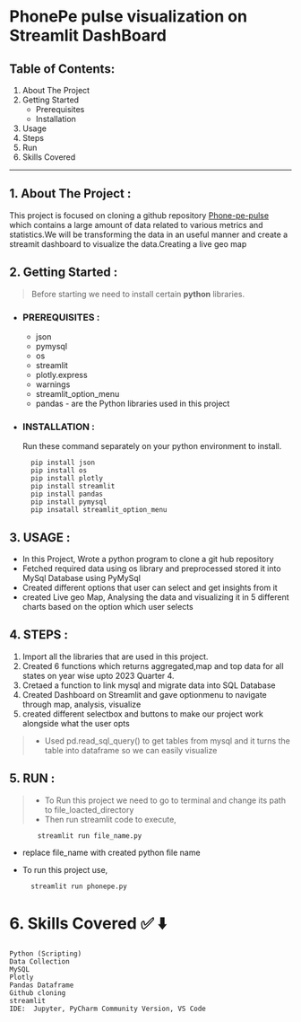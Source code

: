 # PhonePe pulse visualization on Streamlit DashBoard

## Table of Contents:
1. About The Project
2. Getting Started
   - Prerequisites
   - Installation
3. Usage
4. Steps
5. Run
6. Skills Covered
------------------

## 1. About The Project :

   This project is focused on cloning a github repository [Phone-pe-pulse](https://github.com/PhonePe/pulse) which contains a large amount of data related to
various metrics and statistics.We will be transforming the data in an useful manner and create a streamit dashboard to visualize the data.Creating a live geo map
## 2. Getting Started :

> Before starting we need to install certain **python** libraries.
-  ### PREREQUISITES :
   + json
   + pymysql
   + os
   + streamlit
   + plotly.express
   + warnings
   + streamlit_option_menu
   + pandas - are the Python libraries used in this project

- ### INSTALLATION :
  Run these command separately on your python environment to install.
  
        pip install json
        pip install os
        pip install plotly
        pip install streamlit
        pip install pandas
        pip install pymysql
        pip insatall streamlit_option_menu
   
## 3. USAGE :
   - In this Project, Wrote a python program to clone a git hub repository
   - Fetched required data using os library and preprocessed stored it into MySql Database using PyMySql 
   - Created different options that user can select and get insights from it
   - created Live geo Map, Analysing the data and visualizing it in 5 different charts based on the option which user selects 

## 4. STEPS :
   1. Import all the libraries that are used in this project.
   2. Created 6 functions which returns aggregated,map and top data for all states on year wise upto 2023 Quarter 4.
   3. Cretaed a function to link mysql and migrate data into SQL Database
   4. Created Dashboard on Streamlit and gave optionmenu to navigate through map, analysis, visualize
   5. created different selectbox and buttons to make our project work alongside what the user opts

   > - Used pd.read_sql_query() to get tables from mysql and it turns the table into dataframe so we can easily visualize

## 5. RUN :
   > - To Run this project we need to go to terminal and change its path to file_loacted_directory
   > - Then run streamlit code to execute,

           streamlit run file_name.py
   - replace file_name with created python file name
   - To run this project use,

           streamlit run phonepe.py 
# 6. Skills Covered ✅ ⬇️

    Python (Scripting)
    Data Collection
    MySQL
    Plotly
    Pandas Dataframe
    Github cloning
    streamlit
    IDE:  Jupyter, PyCharm Community Version, VS Code

